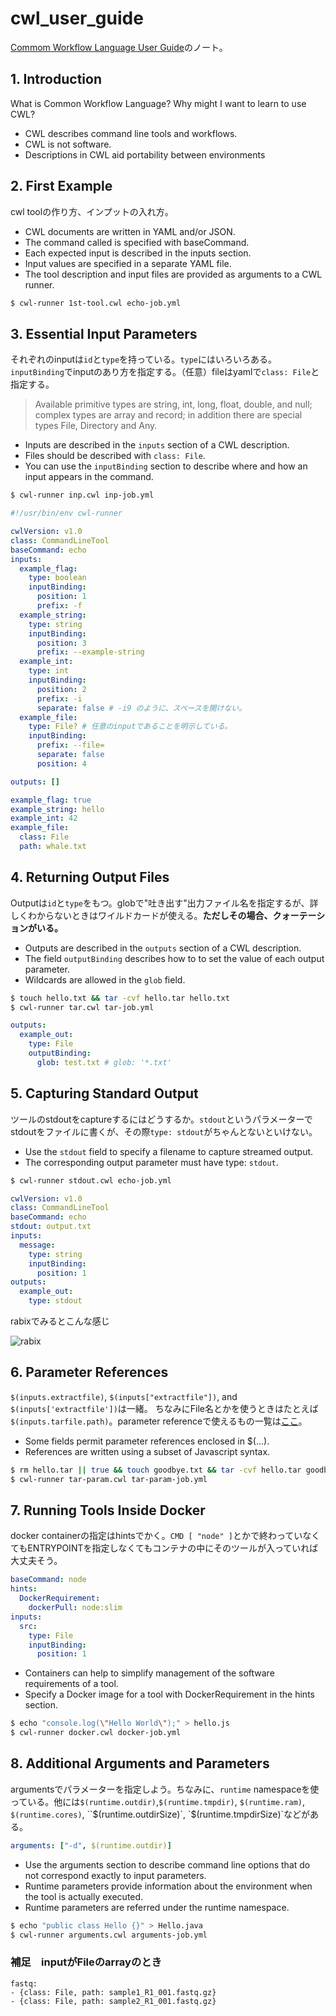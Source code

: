 # cwl_user_guide
[Commom Workflow Language User Guide](https://www.commonwl.org/user_guide/)のノート。


## 1. Introduction

What is Common Workflow Language? 
Why might I want to learn to use CWL?

- CWL describes command line tools and workflows.
- CWL is not software.
- Descriptions in CWL aid portability between environments


## 2. First Example

cwl toolの作り方、インプットの入れ方。

- CWL documents are written in YAML and/or JSON.
- The command called is specified with baseCommand.
- Each expected input is described in the inputs section.
- Input values are specified in a separate YAML file.
- The tool description and input files are provided as arguments to a CWL runner.

```bash
$ cwl-runner 1st-tool.cwl echo-job.yml 
```


## 3. Essential Input Parameters

それぞれのinputは`id`と`type`を持っている。`type`にはいろいろある。`inputBinding`でinputのあり方を指定する。（任意）fileはyamlで`class: File`と指定する。

> Available primitive types are string, int, long, float, double, and null; complex types are array and record; in addition there are special types File, Directory and Any.

- Inputs are described in the `inputs` section of a CWL description.
- Files should be described with `class: File`.
- You can use the `inputBinding` section to describe where and how an input appears in the command.

```bash
$ cwl-runner inp.cwl inp-job.yml
```

```yaml
#!/usr/bin/env cwl-runner

cwlVersion: v1.0
class: CommandLineTool
baseCommand: echo
inputs:
  example_flag:
    type: boolean
    inputBinding:
      position: 1
      prefix: -f
  example_string:
    type: string
    inputBinding:
      position: 3
      prefix: --example-string
  example_int:
    type: int
    inputBinding:
      position: 2
      prefix: -i
      separate: false # -i9 のように、スペースを開けない。
  example_file:
    type: File? # 任意のinputであることを明示している。
    inputBinding:
      prefix: --file=
      separate: false
      position: 4

outputs: []
```

```yaml
example_flag: true
example_string: hello
example_int: 42
example_file:
  class: File
  path: whale.txt
```

## 4. Returning Output Files

Outputは`id`と`type`をもつ。globで"吐き出す"出力ファイル名を指定するが、詳しくわからないときはワイルドカードが使える。**ただしその場合、クォーテーションがいる。**

- Outputs are described in the `outputs` section of a CWL description.
- The field `outputBinding` describes how to to set the value of each output parameter.
- Wildcards are allowed in the `glob` field.

```bash
$ touch hello.txt && tar -cvf hello.tar hello.txt
$ cwl-runner tar.cwl tar-job.yml
```

```yaml
outputs:
  example_out:
    type: File
    outputBinding:
      glob: test.txt # glob: '*.txt'
```

## 5. Capturing Standard Output

ツールのstdoutをcaptureするにはどうするか。`stdout`というパラメーターでstdoutをファイルに書くが、その際`type: stdout`がちゃんとないといけない。

- Use the `stdout` field to specify a filename to capture streamed output.
- The corresponding output parameter must have type: `stdout`.

```bash
$ cwl-runner stdout.cwl echo-job.yml
```

```yaml
cwlVersion: v1.0
class: CommandLineTool
baseCommand: echo
stdout: output.txt
inputs:
  message:
    type: string
    inputBinding:
      position: 1
outputs:
  example_out:
    type: stdout
```

rabixでみるとこんな感じ

![rabix](img/5-1.png)

## 6. Parameter References

`$(inputs.extractfile)`, `$(inputs["extractfile"])`, and `$(inputs['extractfile'])`は一緒。
ちなみにFile名とかを使うときはたとえば `$(inputs.tarfile.path)`。parameter referenceで使えるもの一覧は[ここ](https://www.commonwl.org/user_guide/06-params/index.html)。


- Some fields permit parameter references enclosed in $(...).
- References are written using a subset of Javascript syntax.

```bash
$ rm hello.tar || true && touch goodbye.txt && tar -cvf hello.tar goodbye.txt
$ cwl-runner tar-param.cwl tar-param-job.yml
```

## 7. Running Tools Inside Docker

docker containerの指定はhintsでかく。`CMD [ "node" ]`とかで終わっていなくてもENTRYPOINTを指定しなくてもコンテナの中にそのツールが入っていれば大丈夫そう。

```yaml
baseCommand: node
hints:
  DockerRequirement:
    dockerPull: node:slim
inputs:
  src:
    type: File
    inputBinding:
      position: 1
```

- Containers can help to simplify management of the software requirements of a tool.
- Specify a Docker image for a tool with DockerRequirement in the hints section.

```bash
$ echo "console.log(\"Hello World\");" > hello.js
$ cwl-runner docker.cwl docker-job.yml
```

## 8. Additional Arguments and Parameters

argumentsでパラメーターを指定しよう。ちなみに、`runtime` namespaceを使っている。他には`$(runtime.outdir)`,`$(runtime.tmpdir)`, `$(runtime.ram)`, `$(runtime.cores)`, ``$(runtime.outdirSize)`, `$(runtime.tmpdirSize)`などがある。

```yaml
arguments: ["-d", $(runtime.outdir)]
```


- Use the arguments section to describe command line options that do not correspond exactly to input parameters.
- Runtime parameters provide information about the environment when the tool is actually executed.
- Runtime parameters are referred under the runtime namespace.

```bash
$ echo "public class Hello {}" > Hello.java
$ cwl-runner arguments.cwl arguments-job.yml
```

### 補足　inputがFileのarrayのとき

```
fastq:
- {class: File, path: sample1_R1_001.fastq.gz}
- {class: File, path: sample2_R1_001.fastq.gz}
```
